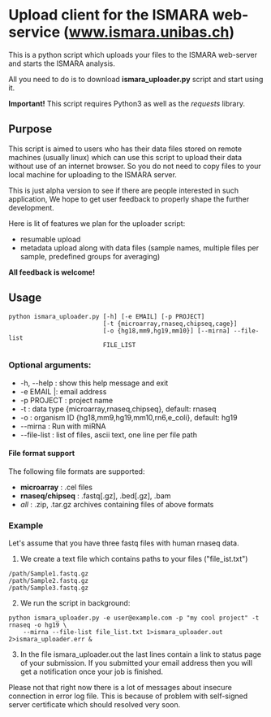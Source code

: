 # Upload client for the ISMARA web-service (www.ismara.unibas.ch)

This is a python script which uploads your files to the ISMARA
web-server and starts the ISMARA analysis.

All you need to do is to download **ismara_uploader.py** script and start using it.

**Important!** This script requires Python3 as well as the *requests* library.

## Purpose

This script is aimed to users who has their data files stored on remote machines (usually linux) which can use this script to upload their data without use of an internet browser. So you do not need to copy files to your local machine for uploading to the ISMARA server.

This is just alpha version to see if there are people interested in such application, We hope to get user feedback to properly shape the further development.

Here is lit of features we plan for the uploader script:
* resumable upload
* metadata upload along with data files (sample names, multiple files per sample, predefined groups for averaging)

**All feedback is welcome!**

## Usage

```shell
python ismara_uploader.py [-h] [-e EMAIL] [-p PROJECT]
                          [-t {microarray,rnaseq,chipseq,cage}]
                          [-o {hg18,mm9,hg19,mm10}] [--mirna] --file-list
                          FILE_LIST
```

### Optional arguments:

* -h, --help :  show this help message and exit
* -e EMAIL |: email address
* -p PROJECT : project name
* -t : data type {microarray,rnaseq,chipseq}, default: rnaseq
* -o : organism ID {hg18,mm9,hg19,mm10,rn6,e_coli}, default: hg19
* --mirna : Run with miRNA
* --file-list : list of files, ascii text, one line per file path

#### File format support
The following file formats are supported:
* **microarray** : .cel files
* **rnaseq/chipseq** : .fastq[.gz], .bed[.gz], .bam
* *all* : .zip, .tar.gz archives containing files of above formats
 

### Example

Let's assume that you have three fastq files with human rnaseq data.
1. We create a text file which contains paths to your files ("file_ist.txt")
```
/path/Sample1.fastq.gz
/path/Sample2.fastq.gz
/path/Sample3.fastq.gz
```

2. We run the script in background:
```shell
python ismara_uploader.py -e user@example.com -p "my cool project" -t rnaseq -o hg19 \
    --mirna --file-list file_list.txt 1>ismara_uploader.out 2>ismara_uploader.err &
```

3. In the file ismara_uploader.out the last lines contain a link to status page of your submission. If you submitted your email address then you will get a notification once your job is finished.

Please not that right now there is a lot of messages about insecure connection in error log file. This is because of problem with self-signed server certificate which should resolved very soon.
